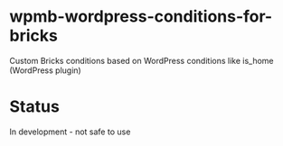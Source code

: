 # wpmb-wordpress-conditions-for-bricks
Custom Bricks conditions based on WordPress conditions like is_home (WordPress plugin)

# Status
In development - not safe to use


